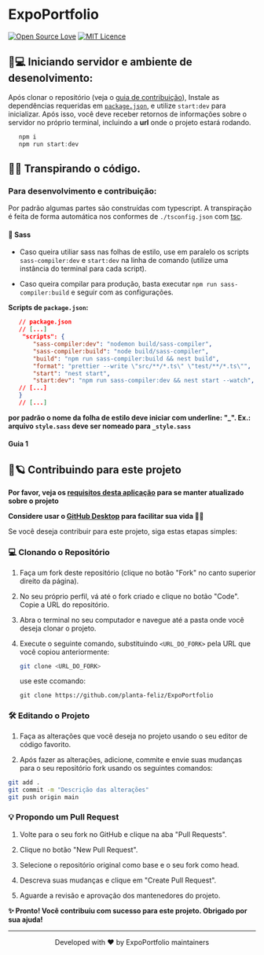 # ExpoPortfolio

[![Open Source Love](https://badges.frapsoft.com/os/v1/open-source.png?v=103)](https://github.com/ellerbrock/open-source-badges/) [![MIT Licence](https://badges.frapsoft.com/os/mit/mit.png?v=103)](https://opensource.org/licenses/mit-license.php)



## 🚀💻 Iniciando servidor e ambiente de desenolvimento:

Após clonar o repositório (veja o [guia de contribuição](####Guia-1)), Instale as dependências requeridas em [`package.json`](./package.json), e utilize `start:dev` para inicializar. Após isso, você deve receber retornos de informações sobre o servidor no próprio terminal, incluindo a **url** onde o projeto estará rodando.

```ps1
   npm i
   npm run start:dev
```


## 🔨📜 Transpirando o código.

### Para desenvolvimento e contribuição:
Por padrão algumas partes são construídas com typescript. A transpiração é feita de forma automática nos conformes de `./tsconfig.json` com [tsc](https://www.typescriptlang.org/docs/handbook/compiler-options.html).

#### 🎨 Sass
- Caso queira utiliar sass nas folhas de estilo, use em paralelo os scripts `sass-compiler:dev` e `start:dev` na linha de comando (utilize uma instância do terminal para cada script).

- Caso queira compilar para produção, basta executar `npm run sass-compiler:build` e seguir com as configurações.

**Scripts de `package.json`:**

```json
   // package.json
   // [...]
    "scripts": {
       "sass-compiler:dev": "nodemon build/sass-compiler",
       "sass-compiler:build": "node build/sass-compiler",
       "build": "npm run sass-compiler:build && nest build",
       "format": "prettier --write \"src/**/*.ts\" \"test/**/*.ts\"",
       "start": "nest start",
       "start:dev": "npm run sass-compiler:dev && nest start --watch",
   // [...]
   }
   // [...]
```

**por padrão o nome da folha de estilo deve iniciar com underline: "_". Ex.: arquivo `style.sass` deve ser nomeado para `_style.sass`**


#### Guia 1
## 🍂🪐 Contribuindo para este projeto
**Por favor, veja os [requisitos desta aplicação](./requirements.md) para se manter atualizado sobre o projeto**

**Considere usar o [GitHub Desktop](https://desktop.github.com) para facilitar sua vida 🐝😽**

Se você deseja contribuir para este projeto, siga estas etapas simples:

### 💻 Clonando o Repositório

1. Faça um fork deste repositório (clique no botão "Fork" no canto superior direito da página).

2. No seu próprio perfil, vá até o fork criado e clique no botão "Code". Copie a URL do repositório.

3. Abra o terminal no seu computador e navegue até a pasta onde você deseja clonar o projeto.

4. Execute o seguinte comando, substituindo `<URL_DO_FORK>` pela URL que você copiou anteriormente:

   ```bash
   git clone <URL_DO_FORK>
   ```
   use este ccomando:
   ```
   git clone https://github.com/planta-feliz/ExpoPortfolio
   ```

### 🛠 Editando o Projeto
1. Faça as alterações que você deseja no projeto usando o seu editor de código favorito.

2. Após fazer as alterações, adicione, commite e envie suas mudanças para o seu repositório fork usando os seguintes comandos:

```bash
git add .
git commit -m "Descrição das alterações"
git push origin main

```


### 💡 Propondo um Pull Request


1. Volte para o seu fork no GitHub e clique na aba "Pull Requests".

2. Clique no botão "New Pull Request".

3. Selecione o repositório original como base e o seu fork como head.

4. Descreva suas mudanças e clique em "Create Pull Request".

5. Aguarde a revisão e aprovação dos mantenedores do projeto.

**✨ Pronto! Você contribuiu com sucesso para este projeto. Obrigado por sua ajuda!**

<hr>

<p align="center">Developed with ♥ by ExpoPortfolio maintainers</p>
